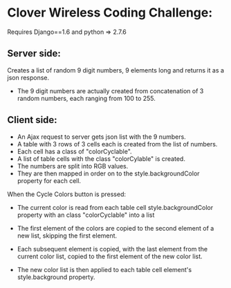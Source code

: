 Clover Wireless Coding Challenge:
=================================

Requires Django==1.6 and python => 2.7.6

Server side:
------------
Creates a list of random 9 digit numbers, 9 elements long and returns it as a json response. 
* The 9 digit numbers are actually created from concatenation of 3 random numbers, each ranging from 100 to 255.

Client side:
------------
- An Ajax request to server gets json list with the 9 numbers.
- A table with 3 rows of 3 cells each is created from the list of numbers.
- Each cell has a class of "colorCyclable".
- A list of table cells with the class "colorCylable" is created.
- The numbers are split into RGB values. 
- They are then mapped in order on to the style.backgroundColor property for each cell.

When the Cycle Colors button is pressed: 

- The current color is read from each table cell style.backgroundColor property with an class "colorCyclable" into a list
- The first element of the colors are copied to the second element of a new list, skipping the first element. 
- Each subsequent element is copied, with the last element from the current color list, copied to the first element of the new color list. 

- The new color list is then applied to each table cell element's style.background property.


